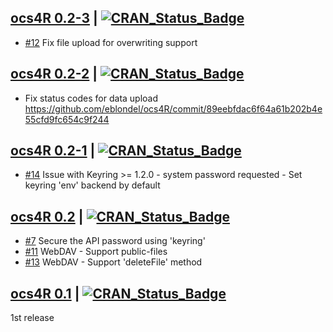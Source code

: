 ## [ocs4R 0.2-3](https://cran.r-project.org/package=ocs4R) | [![CRAN_Status_Badge](https://img.shields.io/badge/CRAN-published-blue.svg)](https://cran.r-project.org/package=ocs4R)

* [#12](https://github.com/eblondel/ocs4R/issues/12) Fix file upload for overwriting support

## [ocs4R 0.2-2](https://cran.r-project.org/src/contrib/Archive/ocs4R/ocs4R_0.2-2.tar.gz) | [![CRAN_Status_Badge](https://img.shields.io/badge/CRAN-published-blue.svg)](https://cran.r-project.org/src/contrib/Archive/ocs4R/ocs4R_0.2-2.tar.gz)

* Fix status codes for data upload https://github.com/eblondel/ocs4R/commit/89eebfdac6f64a61b202b4e55cfd9fc654c9f244

## [ocs4R 0.2-1](https://cran.r-project.org/src/contrib/Archive/ocs4R/ocs4R_0.2-1.tar.gz) | [![CRAN_Status_Badge](https://img.shields.io/badge/CRAN-published-blue.svg)](https://cran.r-project.org/src/contrib/Archive/ocs4R/ocs4R_0.2-1.tar.gz)

* [#14](https://github.com/eblondel/ocs4R/issues/14) Issue with Keyring >= 1.2.0 - system password requested - Set keyring 'env' backend by default

## [ocs4R 0.2](https://cran.r-project.org/src/contrib/Archive/ocs4R/ocs4R_0.2.tar.gz) | [![CRAN_Status_Badge](https://img.shields.io/badge/CRAN-published-blue.svg)](https://cran.r-project.org/src/contrib/Archive/ocs4R/ocs4R_0.2.tar.gz)

* [#7](https://github.com/eblondel/ocs4R/issues/7) Secure the API password using 'keyring' 
* [#11](https://github.com/eblondel/ocs4R/issues/11) WebDAV - Support public-files 
* [#13](https://github.com/eblondel/ocs4R/issues/13) WebDAV - Support 'deleteFile' method

## [ocs4R 0.1](https://cran.r-project.org/src/contrib/Archive/ocs4R/ocs4R_0.1.tar.gz) | [![CRAN_Status_Badge](https://img.shields.io/badge/CRAN-published-blue.svg)](https://cran.r-project.org/src/contrib/Archive/ocs4R/ocs4R_0.1.tar.gz)

1st release
